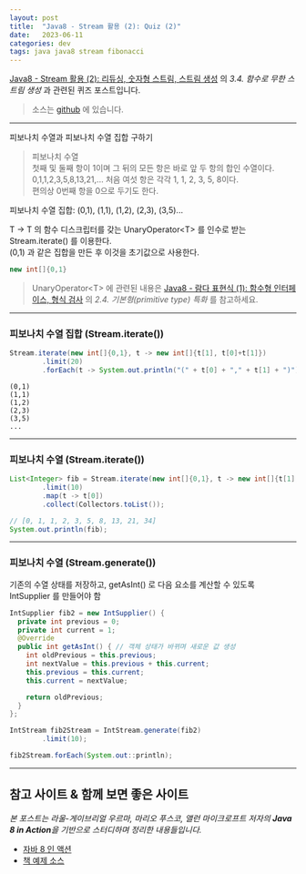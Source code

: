 ```yaml
---
layout: post
title:  "Java8 - Stream 활용 (2): Quiz (2)"
date:   2023-06-11
categories: dev
tags: java java8 stream fibonacci
---
```


[Java8 - Stream 활용 (2): 리듀싱, 숫자형 스트림, 스트림 생성](https://assu10.github.io/dev/2023/06/10/java8-stream-2-1/#34-함수로-무한-스트림-생성) 의
_3.4. 함수로 무한 스트림 생성_ 과 관련된 퀴즈 포스트입니다.

> 소스는 [github](https://github.com/assu10/java8/tree/feature/chap05) 에 있습니다.

---

피보나치 수열과 피보나치 수열 집합 구하기

> 피보나치 수열  
> 첫째 및 둘째 항이 1이며 그 뒤의 모든 항은 바로 앞 두 항의 합인 수열이다.    
> 0,1,1,2,3,5,8,13,21,...
> 처음 여섯 항은 각각 1, 1, 2, 3, 5, 8이다.  
> 편의상 0번째 항을 0으로 두기도 한다.

피보나치 수열 집합: (0,1), (1,1), (1,2), (2,3), (3,5)...

T -> T 의 함수 디스크립터를 갖는 UnaryOperator\<T\> 를 인수로 받는 Stream.iterate() 를 이용한다.  
(0,1) 과 같은 집합을 만든 후 이것을 초기값으로 사용한다.
```java
new int[]{0,1}
```

> UnaryOperator\<T\> 에 관련된 내용은 [Java8 - 람다 표현식 (1): 함수형 인터페이스, 형식 검사](https://assu10.github.io/dev/2023/05/28/java8-lambda-expression-1/) 의 _2.4. 기본형(primitive type) 특화_ 를 참고하세요.

---

### 피보나치 수열 집합 (Stream.iterate())
```java
Stream.iterate(new int[]{0,1}, t -> new int[]{t[1], t[0]+t[1]})
        .limit(20)
        .forEach(t -> System.out.println("(" + t[0] + "," + t[1] + ")"));
```

```shell
(0,1)
(1,1)
(1,2)
(2,3)
(3,5)
...
```

---

### 피보나치 수열 (Stream.iterate())
```java
List<Integer> fib = Stream.iterate(new int[]{0,1}, t -> new int[]{t[1], t[0]+t[1]})
        .limit(10)
        .map(t -> t[0])
        .collect(Collectors.toList());

// [0, 1, 1, 2, 3, 5, 8, 13, 21, 34]
System.out.println(fib);
```

---

### 피보나치 수열 (Stream.generate())

기존의 수열 상태를 저장하고, getAsInt() 로 다음 요소를 계산할 수 있도록 IntSupplier 를 만들어야 함

```java
IntSupplier fib2 = new IntSupplier() {
  private int previous = 0;
  private int current = 1;
  @Override
  public int getAsInt() { // 객체 상태가 바뀌며 새로운 값 생성
    int oldPrevious = this.previous;
    int nextValue = this.previous + this.current;
    this.previous = this.current;
    this.current = nextValue;

    return oldPrevious;
  }
};

IntStream fib2Stream = IntStream.generate(fib2)
        .limit(10);

fib2Stream.forEach(System.out::println);
```

---

## 참고 사이트 & 함께 보면 좋은 사이트

*본 포스트는 라울-게이브리얼 우르마, 마리오 푸스코, 앨런 마이크로프트 저자의 **Java 8 in Action**을 기반으로 스터디하며 정리한 내용들입니다.*

* [자바 8 인 액션](https://www.yes24.com/Product/Goods/17252419)
* [책 예제 소스](https://download.hanbit.co.kr/exam/2179/)